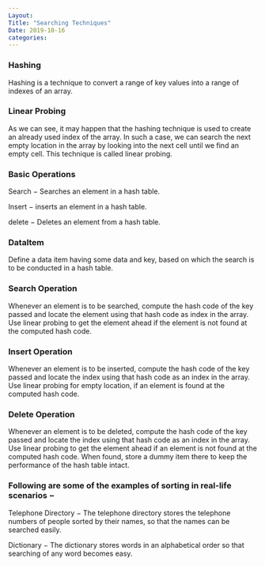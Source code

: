 ```yaml
---
Layout:
Title: "Searching Techniques"
Date: 2019-10-16
categories:
---
```


### Hashing
Hashing is a technique to convert a range of key values into a range of indexes of an array. 

### Linear Probing
As we can see, it may happen that the hashing technique is used to create an already used index of the array. In such a case, we can search the next empty location in the array by looking into the next cell until we find an empty cell. This technique is called linear probing.

### Basic Operations
Search − Searches an element in a hash table.

Insert − inserts an element in a hash table.

delete − Deletes an element from a hash table.

### DataItem
Define a data item having some data and key, based on which the search is to be conducted in a hash table.

### Search Operation
Whenever an element is to be searched, compute the hash code of the key passed and locate the element using that hash code as index in the array. Use linear probing to get the element ahead if the element is not found at the computed hash code.

### Insert Operation
Whenever an element is to be inserted, compute the hash code of the key passed and locate the index using that hash code as an index in the array. Use linear probing for empty location, if an element is found at the computed hash code.

### Delete Operation
Whenever an element is to be deleted, compute the hash code of the key passed and locate the index using that hash code as an index in the array. Use linear probing to get the element ahead if an element is not found at the computed hash code. When found, store a dummy item there to keep the performance of the hash table intact.

### Following are some of the examples of sorting in real-life scenarios −
Telephone Directory − The telephone directory stores the telephone numbers of people sorted by their names, so that the names can be searched easily.

Dictionary − The dictionary stores words in an alphabetical order so that searching of any word becomes easy.

